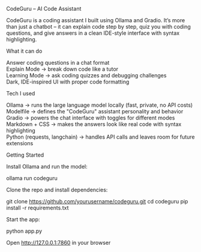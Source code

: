 CodeGuru – AI Code Assistant

CodeGuru is a coding assistant I built using Ollama and Gradio.
It’s more than just a chatbot – it can explain code step by step, quiz you with coding questions, and give answers in a clean IDE-style interface with syntax highlighting.

What it can do

Answer coding questions in a chat format <br>
Explain Mode → break down code like a tutor <br>
Learning Mode → ask coding quizzes and debugging challenges <br>
Dark, IDE-inspired UI with proper code formatting

Tech I used

Ollama → runs the large language model locally (fast, private, no API costs) <br>
Modelfile → defines the "CodeGuru" assistant personality and behavior <br>
Gradio → powers the chat interface with toggles for different modes <br>
Markdown + CSS → makes the answers look like real code with syntax highlighting <br>
Python (requests, langchain) → handles API calls and leaves room for future extensions

Getting Started

Install Ollama
 and run the model:

ollama run codeguru


Clone the repo and install dependencies:

git clone https://github.com/yourusername/codeguru.git
cd codeguru
pip install -r requirements.txt


Start the app:

python app.py


Open http://127.0.0.1:7860
 in your browser
